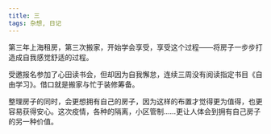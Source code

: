 ```yaml
---
title: 三
tags: 杂想, 日记
---
```


第三年上海租房，第三次搬家，开始学会享受，享受这个过程——将房子一步步打造成自我感觉舒适的过程。
<!--more-->

受邀报名参加了心田读书会，但却因为自我懈怠，连续三周没有阅读指定书目《自由学习》。借口就是搬家与忙于装修筹备。

整理房子的同时，会更想拥有自己的房子，因为这样的布置才觉得更为值得，也更容易获得安心。这次疫情，各种的隔离，小区管制……更让人体会到拥有自己房子的另一种价值。



